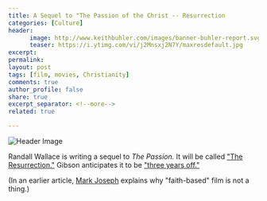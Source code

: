 ```yaml
---
title: A Sequel to "The Passion of the Christ -- Resurrection
categories: [Culture]
header:
      image: http://www.keithbuhler.com/images/banner-buhler-report.svg
      teaser: https://i.ytimg.com/vi/j2Mnsxj2N7Y/maxresdefault.jpg
excerpt: 
permalink: 
layout: post
tags: [film, movies, Christianity]
comments: true
author_profile: false
share: true
excerpt_separator: <!--more-->
related: true

---
```


![Header Image](https://i.ytimg.com/vi/j2Mnsxj2N7Y/maxresdefault.jpg)

Randall Wallace is writing a sequel to *The Passion.* It will be called ["The Resurrection."](http://www.hollywoodreporter.com/news/mel-gibsons-passion-christ-sequel-titled-resurrection-943363) Gibson anticipates it to be ["three years off."](https://www.youtube.com/watch?v=a65DHhobPw0)

(In an earlier article, [Mark Joseph](http://www.hollywoodreporter.com/news/christian-filmmaker-faith-based-is-805815) explains why "faith-based" film is not a thing.)